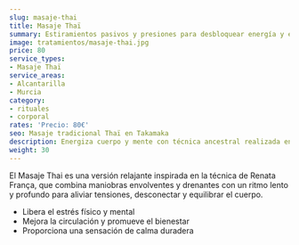 ```yaml
---
slug: masaje-thai
title: Masaje Thaï
summary: Estiramientos pasivos y presiones para desbloquear energía y elasticidad.
image: tratamientos/masaje-thai.jpg
price: 80
service_types:
- Masaje Thaï
service_areas:
- Alcantarilla
- Murcia
category:
- rituales
- corporal
rates: 'Precio: 80€'
seo: Masaje tradicional Thaï en Takamaka
description: Energiza cuerpo y mente con técnica ancestral realizada en tatami y ropa cómoda.
weight: 30
---
```


El Masaje Thai es una versión relajante inspirada en la técnica de Renata França, que combina maniobras envolventes y drenantes con un ritmo lento y profundo para aliviar tensiones, desconectar y equilibrar el cuerpo.

- Libera el estrés físico y mental
- Mejora la circulación y promueve el bienestar
- Proporciona una sensación de calma duradera
